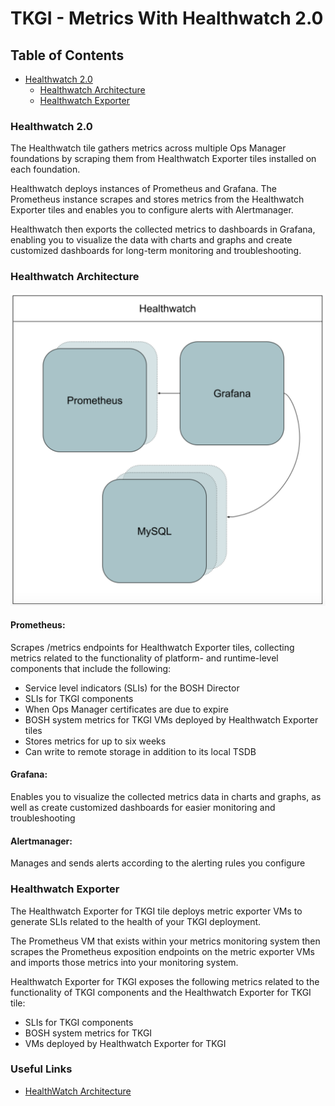 # TKGI - Metrics With Healthwatch 2.0

## Table of Contents
- [Healthwatch 2.0](#healthwatch-2.0)
    - [Healthwatch Architecture](#healthwatch-architecture)
    - [Healthwatch Exporter](#healthwatch-exporter)

### Healthwatch 2.0

The Healthwatch tile gathers metrics across multiple Ops Manager foundations by scraping them from Healthwatch Exporter tiles installed on each foundation.

Healthwatch deploys instances of Prometheus and Grafana. The Prometheus instance scrapes and stores metrics from the Healthwatch Exporter tiles and enables you to configure alerts with Alertmanager.

Healthwatch then exports the collected metrics to dashboards in Grafana, enabling you to visualize the data with charts and graphs and create customized dashboards for long-term monitoring and troubleshooting.

### Healthwatch Architecture

![healthwatch-architecture](./healthwatch-architecture.png)


#### Prometheus:

Scrapes /metrics endpoints for Healthwatch Exporter tiles, collecting metrics related to the functionality of platform- and runtime-level components that include the following:
  - Service level indicators (SLIs) for the BOSH Director
  - SLIs for TKGI components
  - When Ops Manager certificates are due to expire
  - BOSH system metrics for TKGI
   VMs deployed by Healthwatch Exporter tiles
  - Stores metrics for up to six weeks
  - Can write to remote storage in addition to its local TSDB

#### Grafana:

Enables you to visualize the collected metrics data in charts and graphs, as well as create customized dashboards for easier monitoring and troubleshooting

#### Alertmanager:

Manages and sends alerts according to the alerting rules you configure


### Healthwatch Exporter

The Healthwatch Exporter for TKGI tile deploys metric exporter VMs to generate SLIs related to the health of your TKGI deployment.

The Prometheus VM that exists within your metrics monitoring system then scrapes the Prometheus exposition endpoints on the metric exporter VMs and imports those metrics into your monitoring system.

Healthwatch Exporter for TKGI exposes the following metrics related to the functionality of TKGI components and the Healthwatch Exporter for TKGI tile:

  - SLIs for TKGI components
  - BOSH system metrics for TKGI
  - VMs deployed by Healthwatch Exporter for TKGI

### Useful Links
 - [HealthWatch Architecture](https://docs.pivotal.io/healthwatch/2-0/architecture.html)
